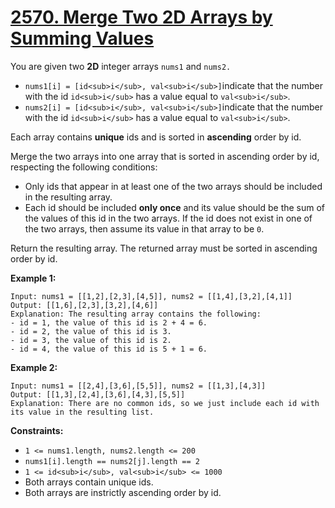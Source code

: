 # [2570. Merge Two 2D Arrays by Summing Values](https://leetcode.com/problems/merge-two-2d-arrays-by-summing-values/description/?envType=daily-question&envId=2025-03-02)

You are given two **2D**  integer arrays `nums1` and `nums2.`

- `nums1[i] = [id<sub>i</sub>, val<sub>i</sub>]`indicate that the number with the id `id<sub>i</sub>` has a value equal to `val<sub>i</sub>`.
- `nums2[i] = [id<sub>i</sub>, val<sub>i</sub>]`indicate that the number with the id `id<sub>i</sub>` has a value equal to `val<sub>i</sub>`.

Each array contains **unique**  ids and is sorted in **ascending**  order by id.

Merge the two arrays into one array that is sorted in ascending order by id, respecting the following conditions:

- Only ids that appear in at least one of the two arrays should be included in the resulting array.
- Each id should be included **only once**  and its value should be the sum of the values of this id in the two arrays. If the id does not exist in one of the two arrays, then assume its value in that array to be `0`.

Return the resulting array. The returned array must be sorted in ascending order by id.

**Example 1:** 

```
Input: nums1 = [[1,2],[2,3],[4,5]], nums2 = [[1,4],[3,2],[4,1]]
Output: [[1,6],[2,3],[3,2],[4,6]]
Explanation: The resulting array contains the following:
- id = 1, the value of this id is 2 + 4 = 6.
- id = 2, the value of this id is 3.
- id = 3, the value of this id is 2.
- id = 4, the value of this id is 5 + 1 = 6.
```

**Example 2:** 

```
Input: nums1 = [[2,4],[3,6],[5,5]], nums2 = [[1,3],[4,3]]
Output: [[1,3],[2,4],[3,6],[4,3],[5,5]]
Explanation: There are no common ids, so we just include each id with its value in the resulting list.
```

**Constraints:** 

- `1 <= nums1.length, nums2.length <= 200`
- `nums1[i].length == nums2[j].length == 2`
- `1 <= id<sub>i</sub>, val<sub>i</sub> <= 1000`
- Both arrays contain unique ids.
- Both arrays are instrictly ascending order by id.